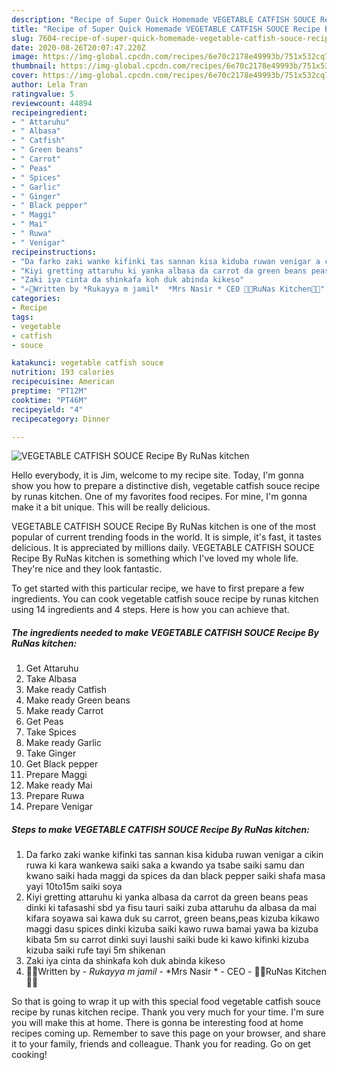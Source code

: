 ```yaml
---
description: "Recipe of Super Quick Homemade VEGETABLE CATFISH SOUCE Recipe By RuNas kitchen"
title: "Recipe of Super Quick Homemade VEGETABLE CATFISH SOUCE Recipe By RuNas kitchen"
slug: 7604-recipe-of-super-quick-homemade-vegetable-catfish-souce-recipe-by-runas-kitchen
date: 2020-08-26T20:07:47.220Z
image: https://img-global.cpcdn.com/recipes/6e70c2178e49993b/751x532cq70/vegetable-catfish-souce-recipe-by-runas-kitchen-recipe-main-photo.jpg
thumbnail: https://img-global.cpcdn.com/recipes/6e70c2178e49993b/751x532cq70/vegetable-catfish-souce-recipe-by-runas-kitchen-recipe-main-photo.jpg
cover: https://img-global.cpcdn.com/recipes/6e70c2178e49993b/751x532cq70/vegetable-catfish-souce-recipe-by-runas-kitchen-recipe-main-photo.jpg
author: Lela Tran
ratingvalue: 5
reviewcount: 44894
recipeingredient:
- " Attaruhu"
- " Albasa"
- " Catfish"
- " Green beans"
- " Carrot"
- " Peas"
- " Spices"
- " Garlic"
- " Ginger"
- " Black pepper"
- " Maggi"
- " Mai"
- " Ruwa"
- " Venigar"
recipeinstructions:
- "Da farko zaki wanke kifinki tas sannan kisa kiduba ruwan venigar a cikin ruwa ki kara wankewa saiki saka a kwando ya tsabe saiki samu dan kwano saiki hada maggi da spices da dan black pepper saiki shafa masa yayi 10to15m saiki soya"
- "Kiyi gretting attaruhu ki yanka albasa da carrot da green beans peas dinki ki tafasashi sbd ya fisu tauri saiki zuba attaruhu da albasa da mai kifara soyawa sai kawa duk su carrot, green beans,peas kizuba kikawo maggi dasu spices dinki kizuba saiki kawo ruwa bamai yawa ba kizuba kibata 5m su carrot dinki suyi laushi saiki bude ki kawo kifinki kizuba kizuba saiki rufe tayi 5m shikenan"
- "Zaki iya cinta da shinkafa koh duk abinda kikeso"
- "✍🏻Written by *Rukayya m jamil*  *Mrs Nasir * CEO 👩‍🍳RuNas Kitchen👩‍🍳"
categories:
- Recipe
tags:
- vegetable
- catfish
- souce

katakunci: vegetable catfish souce 
nutrition: 193 calories
recipecuisine: American
preptime: "PT12M"
cooktime: "PT46M"
recipeyield: "4"
recipecategory: Dinner

---
```



![VEGETABLE CATFISH SOUCE Recipe By RuNas kitchen](https://img-global.cpcdn.com/recipes/6e70c2178e49993b/751x532cq70/vegetable-catfish-souce-recipe-by-runas-kitchen-recipe-main-photo.jpg)

Hello everybody, it is Jim, welcome to my recipe site. Today, I'm gonna show you how to prepare a distinctive dish, vegetable catfish souce recipe by runas kitchen. One of my favorites food recipes. For mine, I'm gonna make it a bit unique. This will be really delicious.

VEGETABLE CATFISH SOUCE Recipe By RuNas kitchen is one of the most popular of current trending foods in the world. It is simple, it's fast, it tastes delicious. It is appreciated by millions daily. VEGETABLE CATFISH SOUCE Recipe By RuNas kitchen is something which I've loved my whole life. They're nice and they look fantastic.




To get started with this particular recipe, we have to first prepare a few ingredients. You can cook vegetable catfish souce recipe by runas kitchen using 14 ingredients and 4 steps. Here is how you can achieve that.

<!--inarticleads1-->

##### The ingredients needed to make VEGETABLE CATFISH SOUCE Recipe By RuNas kitchen:

1. Get  Attaruhu
1. Take  Albasa
1. Make ready  Catfish
1. Make ready  Green beans
1. Make ready  Carrot
1. Get  Peas
1. Take  Spices
1. Make ready  Garlic
1. Take  Ginger
1. Get  Black pepper
1. Prepare  Maggi
1. Make ready  Mai
1. Prepare  Ruwa
1. Prepare  Venigar




<!--inarticleads2-->

##### Steps to make VEGETABLE CATFISH SOUCE Recipe By RuNas kitchen:

1. Da farko zaki wanke kifinki tas sannan kisa kiduba ruwan venigar a cikin ruwa ki kara wankewa saiki saka a kwando ya tsabe saiki samu dan kwano saiki hada maggi da spices da dan black pepper saiki shafa masa yayi 10to15m saiki soya
1. Kiyi gretting attaruhu ki yanka albasa da carrot da green beans peas dinki ki tafasashi sbd ya fisu tauri saiki zuba attaruhu da albasa da mai kifara soyawa sai kawa duk su carrot, green beans,peas kizuba kikawo maggi dasu spices dinki kizuba saiki kawo ruwa bamai yawa ba kizuba kibata 5m su carrot dinki suyi laushi saiki bude ki kawo kifinki kizuba kizuba saiki rufe tayi 5m shikenan
1. Zaki iya cinta da shinkafa koh duk abinda kikeso
1. ✍🏻Written by - *Rukayya m jamil* -  *Mrs Nasir * - CEO - 👩‍🍳RuNas Kitchen👩‍🍳




So that is going to wrap it up with this special food vegetable catfish souce recipe by runas kitchen recipe. Thank you very much for your time. I'm sure you will make this at home. There is gonna be interesting food at home recipes coming up. Remember to save this page on your browser, and share it to your family, friends and colleague. Thank you for reading. Go on get cooking!
